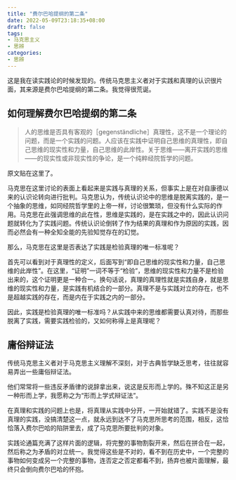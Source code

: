 ```yaml
---
title: "费尔巴哈提纲的第二条"
date: 2022-05-09T23:18:35+08:00
draft: false
tags:
- 马克思主义
- 思辨
categories:
- 思辨
---
```


这是我在读实践论的时候发现的。传统马克思主义者对于实践和真理的认识很片面，其来源是费尔巴哈提纲的第二条。我觉得很荒诞。

## 如何理解费尔巴哈提纲的第二条

> 人的思维是否具有客观的［gegenständliche］真理性，这不是一个理论的问题，而是一个实践的问题。人应该在实践中证明自己思维的真理性，即自己思维的现实性和力量，自己思维的此岸性。关于思维——离开实践的思维——的现实性或非现实性的争论，是一个纯粹经院哲学的问题。

原文贴在这里了。

马克思在这里讨论的表面上看起来是实践与真理的关系，但事实上是在对自康德以来的认识论转向进行批判。马克思认为，传统认识论中的思维是脱离实践的，是一个抽象的思维，如同经院哲学里的上帝一样，讨论很繁琐，但没有什么实际的作用。马克思在此强调思维的此在性，思维是实践的，是在实践之中的，因此认识问题就转化为了实践问题。传统认识论倒转了作为结果的真理和作为原因的实践，因而必然会有一种全知全能的先验知觉存在的幻觉。

那么，马克思在这里是否表达了实践是检验真理的唯一标准呢？

首先可以看到对于真理性的定义，后面写到“即自己思维的现实性和力量，自己思维的此岸性”。在这里，“证明”一词不等于“检验”，思维的现实性和力量不是检验出来的，这个证明更是一种合一。换句话说，真理的真理性就是实践自身，就是思维的现实性和力量，是实践有机结合的一部分。真理不是与实践对立的存在，也不是超越实践的存在，而是内在于实践之内的一部分。

因此，实践是检验真理的唯一标准吗？从实践中来的思维都需要认真对待，而那些脱离了实践，需要实践检验的，又如何称得上是真理呢？

## 庸俗辩证法

传统马克思主义者对于马克思主义理解不深刻，对于古典哲学缺乏思考，往往就容易弄出一些庸俗辩证法。

他们常常将一些违反矛盾律的说辞拿出来，说这是反形而上学的。殊不知这正是另一种形而上学，我愿称之为“形而上学式辩证法”。

在真理和实践的问题上也是，将真理从实践中分开，一开始就错了。实践不是没有真理的实践，没搞清楚这一点，就永远到达不了马克思所思考的范围，相反，这恰恰落入费尔巴哈的陷阱里去，成了马克思所要批判的对象。

实践论通篇充满了这样片面的逻辑，将完整的事物割裂开来，然后在拼合在一起，然后称之为矛盾的对立统一。我觉得这些是不对的，看不到在历史中，一个完整的事物如何变成另一个完整的事物，连否定之否定都看不到，扬弃也被片面理解，最终只会倒向费尔巴哈的怀抱。
